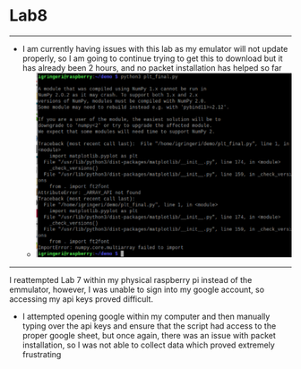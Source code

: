 # Lab8
---
- I am currently having issues with this lab as my emulator will not update properly, so I am going to continue trying to get this to download but it has already been 2 hours, and no packet installation has helped so far
    * ![stupid](stupidThink.png)
---
I reattempted Lab 7 within my physical raspberry pi instead of the emmulator, however, I was unable to sign into my google account, so accessing my api keys proved difficult. 
* I attempted opening google within my computer and then manually typing over the api keys and ensure that the script had access to the proper google sheet, but once again, there was an issue with packet installation, so I was not able to collect data which proved extremely frustrating